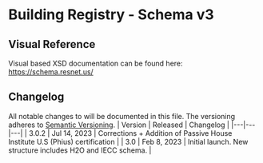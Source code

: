 # Building Registry - Schema v3

## Visual Reference
Visual based XSD documentation can be found here:
https://schema.resnet.us/

## Changelog
All notable changes to will be documented in this file. The versioning adheres to [Semantic Versioning](https://semver.org/spec/v2.0.0.html).
| Version | Released | Changelog |
|---|---|---|
| 3.0.2 | Jul 14, 2023 | Corrections + Addition of Passive House Institute U.S (Phius) certification |
| 3.0 | Feb 8, 2023 | Initial launch. New structure includes H2O and IECC schema. |
